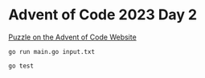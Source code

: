 # Advent of Code 2023 Day 2

[Puzzle on the Advent of Code Website](https://adventofcode.com/2023/day/2)

```shell
go run main.go input.txt
```

```shell
go test
```